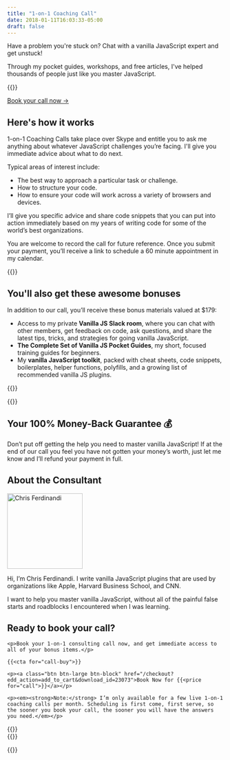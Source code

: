 ```yaml
---
title: "1-on-1 Coaching Call"
date: 2018-01-11T16:03:33-05:00
draft: false
---
```


Have a problem you're stuck on? Chat with a vanilla JavaScript expert and get unstuck!

Through my pocket guides, workshops, and free articles, I've helped thousands of people just like you master JavaScript.

{{<cta for="call">}}

<a class="btn" href="#ready-to-buy">Book your call now &rarr;</a>

## Here's how it works

1-on-1 Coaching Calls take place over Skype and entitle you to ask me anything about whatever JavaScript challenges you’re facing. I'll give you immediate advice about what to do next.

Typical areas of interest include:

- The best way to approach a particular task or challenge.
- How to structure your code.
- How to ensure your code will work across a variety of browsers and devices.

I’ll give you specific advice and share code snippets that you can put into action immediately based on my years of writing code for some of the world’s best organizations.

You are welcome to record the call for future reference. Once you submit your payment, you’ll receive a link to schedule a 60 minute appointment in my calendar.

<div class="padding-top-large padding-bottom-large">{{<testimonial-alex-muraro photo>}}</div>

## You'll also get these awesome bonuses

In addition to our call, you’ll receive these bonus materials valued at $179:

- Access to my private **Vanilla JS Slack room**, where you can chat with other members, get feedback on code, ask questions, and share the latest tips, tricks, and strategies for going vanilla JavaScript.
- **The Complete Set of Vanilla JS Pocket Guides**, my short, focused training guides for beginners.
- My **vanilla JavaScript toolkit**, packed with cheat sheets, code snippets, boilerplates, helper functions, polyfills, and a growing list of recommended vanilla JS plugins.

{{<bonuses-special>}}

<div class="padding-top-large padding-bottom-large">{{<testimonial-patricia-parker photo>}}</div>

## Your 100% Money-Back Guarantee &#x1f4b0;

Don’t put off getting the help you need to master vanilla JavaScript! If at the end of our call you feel you have not gotten your money’s worth, just let me know and I’ll refund your payment in full.

## About the Consultant

<div class="clearfix margin-bottom"><img src="/img/chris-ferdinandi-high-res.jpg" alt="Chris Ferdinandi" width="175" height="175" class="img-circle alignleft margin-bottom">

Hi, I’m Chris Ferdinandi. I write vanilla JavaScript plugins that are used by organizations like Apple, Harvard Business School, and CNN.

I want to help you master vanilla JavaScript, without all of the painful false starts and roadblocks I encountered when I was learning.</div>

<div class="callout" id="ready-to-buy">
	<h2>Ready to book your call?</h2>

	<p>Book your 1-on-1 consulting call now, and get immediate access to all of your bonus items.</p>

	{{<cta for="call-buy">}}

	<p><a class="btn btn-large btn-block" href="/checkout?edd_action=add_to_cart&download_id=23073">Book Now for {{<price for="call">}}</a></p>

	<p><em><strong>Note:</strong> I’m only available for a few live 1-on-1 coaching calls per month. Scheduling is first come, first serve, so the sooner you book your call, the sooner you will have the answers you need.</em></p>
</div>

<div class="padding-top-large padding-bottom">{{<testimonial-kabolobari photo>}}</div>

<div class="padding-bottom-large">{{<testimonial-mojtaba-seyedi photo>}}</div>

{{<not-ready-yet>}}